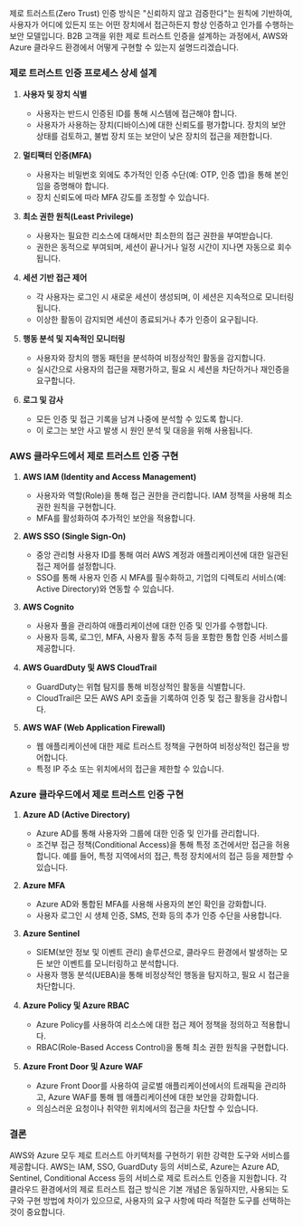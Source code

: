 제로 트러스트(Zero Trust) 인증 방식은 "신뢰하지 않고 검증한다"는 원칙에 기반하여, 사용자가 어디에 있든지 또는 어떤 장치에서 접근하든지 항상 인증하고 인가를 수행하는 보안 모델입니다. B2B 고객을 위한 제로 트러스트 인증을 설계하는 과정에서, AWS와 Azure 클라우드 환경에서 어떻게 구현할 수 있는지 설명드리겠습니다.

### **제로 트러스트 인증 프로세스 상세 설계**
1. **사용자 및 장치 식별**
   - 사용자는 반드시 인증된 ID를 통해 시스템에 접근해야 합니다.
   - 사용자가 사용하는 장치(디바이스)에 대한 신뢰도를 평가합니다. 장치의 보안 상태를 검토하고, 불법 장치 또는 보안이 낮은 장치의 접근을 제한합니다.

2. **멀티팩터 인증(MFA)**
   - 사용자는 비밀번호 외에도 추가적인 인증 수단(예: OTP, 인증 앱)을 통해 본인임을 증명해야 합니다.
   - 장치 신뢰도에 따라 MFA 강도를 조정할 수 있습니다.

3. **최소 권한 원칙(Least Privilege)**
   - 사용자는 필요한 리소스에 대해서만 최소한의 접근 권한을 부여받습니다.
   - 권한은 동적으로 부여되며, 세션이 끝나거나 일정 시간이 지나면 자동으로 회수됩니다.

4. **세션 기반 접근 제어**
   - 각 사용자는 로그인 시 새로운 세션이 생성되며, 이 세션은 지속적으로 모니터링됩니다.
   - 이상한 활동이 감지되면 세션이 종료되거나 추가 인증이 요구됩니다.

5. **행동 분석 및 지속적인 모니터링**
   - 사용자와 장치의 행동 패턴을 분석하여 비정상적인 활동을 감지합니다.
   - 실시간으로 사용자의 접근을 재평가하고, 필요 시 세션을 차단하거나 재인증을 요구합니다.

6. **로그 및 감사**
   - 모든 인증 및 접근 기록을 남겨 나중에 분석할 수 있도록 합니다.
   - 이 로그는 보안 사고 발생 시 원인 분석 및 대응을 위해 사용됩니다.

### **AWS 클라우드에서 제로 트러스트 인증 구현**
1. **AWS IAM (Identity and Access Management)**
   - 사용자와 역할(Role)을 통해 접근 권한을 관리합니다. IAM 정책을 사용해 최소 권한 원칙을 구현합니다.
   - MFA를 활성화하여 추가적인 보안을 적용합니다.

2. **AWS SSO (Single Sign-On)**
   - 중앙 관리형 사용자 ID를 통해 여러 AWS 계정과 애플리케이션에 대한 일관된 접근 제어를 설정합니다.
   - SSO를 통해 사용자 인증 시 MFA를 필수화하고, 기업의 디렉토리 서비스(예: Active Directory)와 연동할 수 있습니다.

3. **AWS Cognito**
   - 사용자 풀을 관리하여 애플리케이션에 대한 인증 및 인가를 수행합니다.
   - 사용자 등록, 로그인, MFA, 사용자 활동 추적 등을 포함한 통합 인증 서비스를 제공합니다.

4. **AWS GuardDuty 및 AWS CloudTrail**
   - GuardDuty는 위협 탐지를 통해 비정상적인 활동을 식별합니다.
   - CloudTrail은 모든 AWS API 호출을 기록하여 인증 및 접근 활동을 감사합니다.

5. **AWS WAF (Web Application Firewall)**
   - 웹 애플리케이션에 대한 제로 트러스트 정책을 구현하여 비정상적인 접근을 방어합니다.
   - 특정 IP 주소 또는 위치에서의 접근을 제한할 수 있습니다.

### **Azure 클라우드에서 제로 트러스트 인증 구현**
1. **Azure AD (Active Directory)**
   - Azure AD를 통해 사용자와 그룹에 대한 인증 및 인가를 관리합니다.
   - 조건부 접근 정책(Conditional Access)을 통해 특정 조건에서만 접근을 허용합니다. 예를 들어, 특정 지역에서의 접근, 특정 장치에서의 접근 등을 제한할 수 있습니다.

2. **Azure MFA**
   - Azure AD와 통합된 MFA를 사용해 사용자의 본인 확인을 강화합니다.
   - 사용자 로그인 시 생체 인증, SMS, 전화 등의 추가 인증 수단을 사용합니다.

3. **Azure Sentinel**
   - SIEM(보안 정보 및 이벤트 관리) 솔루션으로, 클라우드 환경에서 발생하는 모든 보안 이벤트를 모니터링하고 분석합니다.
   - 사용자 행동 분석(UEBA)을 통해 비정상적인 행동을 탐지하고, 필요 시 접근을 차단합니다.

4. **Azure Policy 및 Azure RBAC**
   - Azure Policy를 사용하여 리소스에 대한 접근 제어 정책을 정의하고 적용합니다.
   - RBAC(Role-Based Access Control)을 통해 최소 권한 원칙을 구현합니다.

5. **Azure Front Door 및 Azure WAF**
   - Azure Front Door를 사용하여 글로벌 애플리케이션에서의 트래픽을 관리하고, Azure WAF를 통해 웹 애플리케이션에 대한 보안을 강화합니다.
   - 의심스러운 요청이나 취약한 위치에서의 접근을 차단할 수 있습니다.

### **결론**
AWS와 Azure 모두 제로 트러스트 아키텍처를 구현하기 위한 강력한 도구와 서비스를 제공합니다. AWS는 IAM, SSO, GuardDuty 등의 서비스로, Azure는 Azure AD, Sentinel, Conditional Access 등의 서비스로 제로 트러스트 인증을 지원합니다. 각 클라우드 환경에서의 제로 트러스트 접근 방식은 기본 개념은 동일하지만, 사용되는 도구와 구현 방법에 차이가 있으므로, 사용자의 요구 사항에 따라 적절한 도구를 선택하는 것이 중요합니다.
